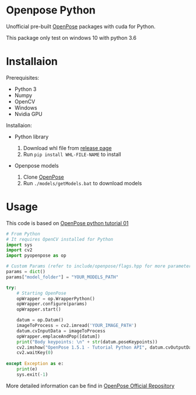 # Openpose Python

Unofficial pre-built [OpenPose](https://github.com/CMU-Perceptual-Computing-Lab/openpose) packages with cuda for Python.

This package only test on windows 10 with python 3.6 
# Installaion

Prerequisites:

* Python 3
* Numpy
* OpenCV
* Windows 
* Nvidia GPU

Installaion:

* Python library

    1. Download whl file from [release page](https://github.com/ZWhitey/openpose-python/releases)
    2. Run `pip install WHL-FILE-NAME` to install
* Openpose models  
    1. Clone [OpenPose](https://github.com/CMU-Perceptual-Computing-Lab/openpose) 
    2. Run `./models/getModels.bat` to download models

# Usage

This code is based on [OpenPose python tutorial 01](https://github.com/CMU-Perceptual-Computing-Lab/openpose/tree/master/examples/tutorial_api_python)
```python
# From Python
# It requires OpenCV installed for Python
import sys
import cv2
import pyopenpose as op

# Custom Params (refer to include/openpose/flags.hpp for more parameters)
params = dict()
params["model_folder"] = "YOUR_MODELS_PATH"

try:
    # Starting OpenPose
    opWrapper = op.WrapperPython()
    opWrapper.configure(params)
    opWrapper.start()

    datum = op.Datum()
    imageToProcess = cv2.imread('YOUR_IMAGE_PATH')
    datum.cvInputData = imageToProcess
    opWrapper.emplaceAndPop([datum])
    print("Body keypoints: \n" + str(datum.poseKeypoints))
    cv2.imshow("OpenPose 1.5.1 - Tutorial Python API", datum.cvOutputData)
    cv2.waitKey(0)
    
except Exception as e:
    print(e)
    sys.exit(-1)
```
More detailed information can be find in [OpenPose Official Repository](https://github.com/CMU-Perceptual-Computing-Lab/openpose)





